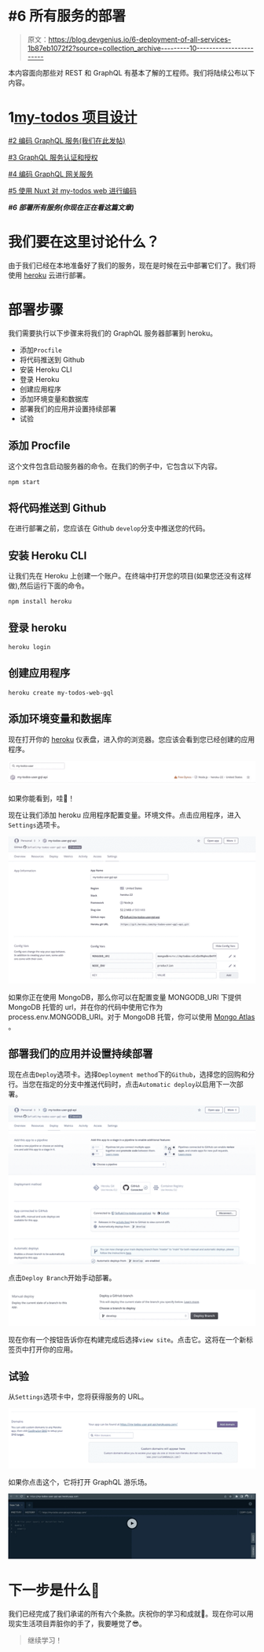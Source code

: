 # #6 所有服务的部署

> 原文：<https://blog.devgenius.io/6-deployment-of-all-services-1b87eb1072f2?source=collection_archive---------10----------------------->

本内容面向那些对 REST 和 GraphQL 有基本了解的工程师。我们将陆续公布以下内容。

# 1[my-todos 项目设计](https://medium.com/@sofikul.m/design-my-todos-project-with-graphql-rest-microservices-482cffc7729b)

[#2 编码 GraphQL 服务(我们在此发帖)](https://medium.com/@sofikul.m/coding-graphql-services-eafd9235fdf7)

[#3 GraphQL 服务认证和授权](https://medium.com/@sofikul.m/6894d6f40ac0)

[#4 编码 GraphQL 网关服务](https://medium.com/@sofikul.m/coding-graphql-gateway-service-b8516d4052d4)

[#5 使用 Nuxt 对 my-todos web 进行编码](https://medium.com/@sofikul.m/coding-my-todos-web-to-consume-graphql-service-1e78302e7a04)

***#6 部署所有服务(你现在正在看这篇文章)***

# 我们要在这里讨论什么？

由于我们已经在本地准备好了我们的服务，现在是时候在云中部署它们了。我们将使用 [heroku](https://www.heroku.com) 云进行部署。

# 部署步骤

我们需要执行以下步骤来将我们的 GraphQL 服务器部署到 heroku。

*   添加`Procfile`
*   将代码推送到 Github
*   安装 Heroku CLI
*   登录 Heroku
*   创建应用程序
*   添加环境变量和数据库
*   部署我们的应用并设置持续部署
*   试验

## 添加 Procfile

这个文件包含启动服务器的命令。在我们的例子中，它包含以下内容。

```
npm start
```

## 将代码推送到 Github

在进行部署之前，您应该在 Github `develop`分支中推送您的代码。

## 安装 Heroku CLI

让我们先在 Heroku 上创建一个账户。在终端中打开您的项目(如果您还没有这样做),然后运行下面的命令。

```
npm install heroku
```

## 登录 heroku

```
heroku login
```

## 创建应用程序

```
heroku create my-todos-web-gql
```

## 添加环境变量和数据库

现在打开你的 [heroku](https://id.heroku.com/login) 仪表盘，进入你的浏览器。您应该会看到您已经创建的应用程序。

![](img/538baf532e374df192c43f1564b4e10a.png)

如果你能看到，哇🎉！

现在让我们添加 heroku 应用程序配置变量。环境文件。点击应用程序，进入`Settings`选项卡。

![](img/a8c8682d62721b763bd3c2f91bd1b4bb.png)

如果你正在使用 MongoDB，那么你可以在配置变量 MONGODB_URI 下提供 MongoDB 托管的 url，并在你的代码中使用它作为 process.env.MONGODB_URI。对于 MongoDB 托管，你可以使用 [Mongo Atlas](https://www.mongodb.com/cloud/atlas/lp/dcp?utm_content=rlsapostreg&utm_source=google&utm_campaign=search_gs_pl_evergreen_atlas_general_retarget-brand-postreg_gic-null_apac-all_ps-all_desktop_eng_lead&utm_term=&utm_medium=cpc_paid_search&utm_ad=&utm_ad_campaign_id=14412646494&adgroup=131761134852&gclid=Cj0KCQiAgribBhDkARIsAASA5bvyTu8nqqxhr2K3jNrFgFbH2xCscN3Lb2ATIlz7IV_Ywj6jvWDmJRsaArhsEALw_wcB) 。

## 部署我们的应用并设置持续部署

现在点击`Deploy`选项卡。选择`Deployment method`下的`Github`，选择您的回购和分行。当您在指定的分支中推送代码时，点击`Automatic deploy`以启用下一次部署。

![](img/9c0d7700602f4ebd6afb0dccdf120365.png)

点击`Deploy Branch`开始手动部署。

![](img/716ce51c9da32b550e699c4bcf0c91f6.png)

现在你有一个按钮告诉你在构建完成后选择`view site`。点击它。这将在一个新标签页中打开你的应用。

## 试验

从`Settings`选项卡中，您将获得服务的 URL。

![](img/5151fa9a709776408a3c2b813dce48da.png)

如果你点击这个，它将打开 GraphQL 游乐场。

![](img/37b6691590a59652ba8312393ddd5833.png)

# 下一步是什么💁

我们已经完成了我们承诺的所有六个条款。庆祝你的学习和成就🎉。现在你可以用现实生活项目弄脏你的手了，我要睡觉了😎。

> 继续学习！